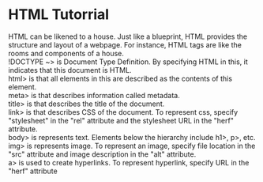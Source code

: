 # HTML Tutorrial 
HTML can be likened to a house. Just like a blueprint, HTML provides the structure and layout of a webpage. For instance, HTML tags are like the rooms and components of a house.  
!DOCTYPE ~> is Document Type Definition. By specifying HTML in this, it indicates that this document is HTML.  
html> is that all elements in this are described as the contents of this element.  
meta> is that describes information called metadata.  
title> is that describes the title of the document.  
link> is that describes CSS of the document. To represent css, specify "stylesheet" in the "rel" attribute and the stylesheet URL in the "herf" attribute.  
body> is represents text.  Elements below the hierarchy include h1>, p>, etc.  
img> is represents image. To represent an image, specify file location in the "src" attribute and image description in the "alt" attribute.  
a> is used to create hyperlinks. To represent hyperlink, specify URL in the "herf" attribute


